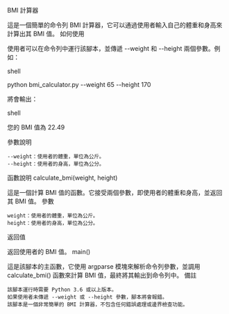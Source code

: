 BMI 計算器

這是一個簡單的命令列 BMI 計算器，它可以通過使用者輸入自己的體重和身高來計算出其 BMI 值。
如何使用

使用者可以在命令列中運行該腳本，並傳遞 --weight 和 --height 兩個參數。例如：

shell

python bmi_calculator.py --weight 65 --height 170

將會輸出：

shell

您的 BMI 值為 22.49

參數說明

    --weight：使用者的體重，單位為公斤。
    --height：使用者的身高，單位為公分。

函數說明
calculate_bmi(weight, height)

這是一個計算 BMI 值的函數。它接受兩個參數，即使用者的體重和身高，並返回其 BMI 值。
參數

    weight：使用者的體重，單位為公斤。
    height：使用者的身高，單位為公分。

返回值

返回使用者的 BMI 值。
main()

這是該腳本的主函數，它使用 argparse 模塊來解析命令列參數，並調用 calculate_bmi() 函數來計算 BMI 值，最終將其輸出到命令列中。
備註

    該腳本運行時需要 Python 3.6 或以上版本。
    如果使用者未傳遞 --weight 或 --height 參數，腳本將會報錯。
    該腳本是一個非常簡單的 BMI 計算器，不包含任何錯誤處理或邊界檢查功能。
